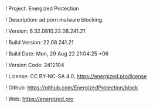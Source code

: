 ! Project: Energized Protection

! Description: ad.porn.malware blocking.

! Version: 6.32.0810.22.08.241.21

! Build Version: 22.08.241.21

! Build Date: Mon, 29 Aug 22 21:04:25 +06

! Version Code: 2412104

! License: CC BY-NC-SA 4.0, https://energized.pro/license

! Github: https://github.com/EnergizedProtection/block

! Web: https://energized.pro
